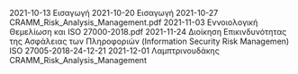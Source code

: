 2021-10-13 Εισαγωγή
2021-10-20 Εισαγωγή
2021-10-27 CRAMM_Risk_Analysis_Management.pdf
2021-11-03 Εννοιολογική Θεμελίωση και ISO 27000-2018.pdf
2021-11-24 Διοίκηση Επικινδυνότητας της Ασφάλειας των Πληροφοριών (Information Security Risk Managemen) ISO 27005-2018-24-12-21
2021-12-01 Λαμπτρινουδάκης  CRAMM_Risk_Analysis_Management

